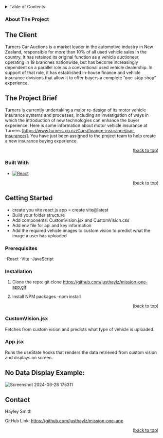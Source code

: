 <!-- TABLE OF CONTENTS -->
<details>
  <summary>Table of Contents</summary>
  <ol>
    <li>
      <a href="#about-the-project">About The Project</a>
      <ul>
        <li><a href="#built-with">Built With</a></li>
      </ul>
    </li>
    <li>
      <a href="#getting-started">Getting Started</a>
      <ul>
        <li><a href="#prerequisites">Prerequisites</a></li>
        <li><a href="#installation">Installation</a></li>
      </ul>
    </li>
    <li><a href="#contact">Contact</a></li>
    <li><a href="#acknowledgments">Acknowledgments</a></li>
  </ol>
</details>



<!-- ABOUT THE PROJECT -->
### About The Project

## The Client
Turners Car Auctions is a market leader in the automotive industry in New Zealand, responsible for more than 10% of all used vehicle sales in the country. It has retained its original function as a vehicle auctioneer, operating in 19 branches nationwide, but has become increasingly dependent on a parallel role as a conventional used vehicle dealership. In support of that role, it has established in-house finance and vehicle insurance divisions that allow it to offer buyers a complete “one-stop shop” experience.


## The Project Brief
Turners is currently undertaking a major re-design of its motor vehicle insurance systems and processes, including an investigation of ways in which the introduction of new technologies can enhance the buyer experience. Here is some information about motor vehicle insurance at Turners [https://www.turners.co.nz/Cars/finance-insurance/car-insurance/].  You have just been assigned to the project team to help create a new insurance buying experience.

<p align="right">(<a href="#readme-top">back to top</a>)</p>



### Built With

* [![React][React.js]][React-url]

<p align="right">(<a href="#readme-top">back to top</a>)</p>



<!-- GETTING STARTED -->
## Getting Started

- create you vite react.js app = create vite@latest
- Build your folder structure
- Add components: CustomVision.jsx and CustomVision.css
- Add env file for api and key information
- Add the required vehicle images to custom vision to predict what the image a user has uploaded

### Prerequisites

-React
-Vite
-JavaScript

### Installation

1. Clone the repo:  git clone https://github.com/justhaylz/mission-one-app.git
   
3. Install NPM packages
   -npm install

<p align="right">(<a href="#readme-top">back to top</a>)</p>

### CustomVision.jsx

Fetches from custom vision and predicts what type of vehicle is uploaded.

### App.jsx

Runs the useState hooks that renders the data retrieved from custom vision and displays on screen.

## No Data Display Example:

![Screenshot 2024-06-28 175311](https://github.com/justhaylz/mission-one-app/assets/158859106/6e186fce-d889-4952-9a13-5ea797ab4f80)

<!-- CONTACT -->
## Contact

Hayley Smith

GitHub Link: https://github.com/justhaylz/mission-one-app

<p align="right">(<a href="#readme-top">back to top</a>)</p>



<!-- MARKDOWN LINKS & IMAGES -->
<!-- https://www.markdownguide.org/basic-syntax/#reference-style-links -->
[React.js]: https://img.shields.io/badge/React-20232A?style=for-the-badge&logo=react&logoColor=61DAFB
[React-url]: https://reactjs.org/
